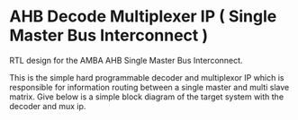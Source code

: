 # AHB Decode Multiplexer IP ( Single Master Bus Interconnect )
RTL design for the AMBA AHB Single Master Bus Interconnect.

This is the simple hard programmable decoder and multiplexor IP which is responsible for information routing between a single master and multi slave matrix. Give below is a simple block diagram of the target system with the decoder and mux ip.

